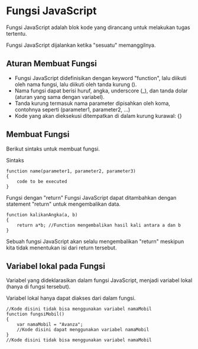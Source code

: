 # Fungsi JavaScript 
Fungsi JavaScript adalah blok kode yang dirancang untuk melakukan tugas tertentu.

Fungsi JavaScript dijalankan ketika "sesuatu" memanggilnya.

## Aturan Membuat Fungsi
- Fungsi JavaScript didefinisikan dengan keyword "function", lalu diikuti oleh nama fungsi, lalu diikuti oleh tanda kurung ().
- Nama fungsi dapat berisi huruf, angka, underscore (_), dan tanda dolar (aturan yang sama dengan variabel).
- Tanda kurung termasuk nama parameter dipisahkan oleh koma, contohnya seperti (parameter1, parameter2, ...)
- Kode yang akan dieksekusi ditempatkan di dalam kurung kurawal: {}

## Membuat Fungsi
Berikut sintaks untuk membuat fungsi.

Sintaks
```
function name(parameter1, parameter2, parameter3)
{
    code to be executed
}
```
Fungsi dengan "return"
Fungsi JavaScript dapat ditambahkan dengan statement "return" untuk mengembalikan data.

```
function kalikanAngka(a, b)
{
    return a*b; //Function mengembalikan hasil kali antara a dan b
}
```
Sebuah fungsi JavaScript akan selalu mengembalikan "return" meskipun kita tidak menentukan isi dari return tersebut.

## Variabel lokal pada Fungsi

Variabel yang dideklarasikan dalam fungsi JavaScript, menjadi variabel lokal (hanya di fungsi tersebut).

Variabel lokal hanya dapat diakses dari dalam fungsi.
```
//Kode disini tidak bisa menggunakan variabel namaMobil
function fungsiMobil()
{
    var namaMobil = "Avanza";
    //Kode disini dapat menggunakan variabel namaMobil
}
//Kode disini tidak bisa menggunakan variabel namaMobil
```